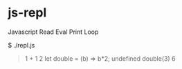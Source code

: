 # js-repl
Javascript Read Eval Print Loop

$ ./repl.js

> 1 + 1
2
> let double = (b) => b*2;
undefined
> double(3)
6
